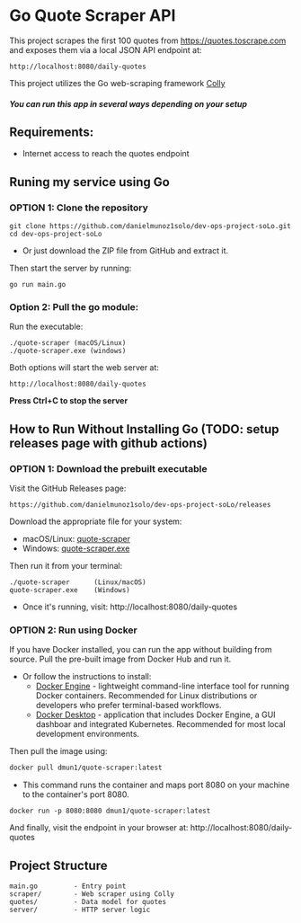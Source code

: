 Go Quote Scraper API
=====================
This project scrapes the first 100 quotes from https://quotes.toscrape.com
and exposes them via a local JSON API endpoint at:
```
http://localhost:8080/daily-quotes
```

This project utilizes the Go web-scraping framework [Colly](https://github.com/gocolly/colly)

##### You can run this app in several ways depending on your setup

## Requirements:

- Internet access to reach the quotes endpoint

## Runing my service using Go

### OPTION 1: Clone the repository
```
git clone https://github.com/danielmunoz1solo/dev-ops-project-soLo.git
cd dev-ops-project-soLo
```
- Or just download the ZIP file from GitHub and extract it.

Then start the server by running:
```
go run main.go
```

### Option 2: Pull the go module:

Run the executable:
```
./quote-scraper (macOS/Linux)
./quote-scraper.exe (windows)
```

Both options will start the web server at:
```
http://localhost:8080/daily-quotes
```
**Press Ctrl+C to stop the server**

## How to Run Without Installing Go (TODO: setup releases page with github actions)

### OPTION 1: Download the prebuilt executable

Visit the GitHub Releases page:

    https://github.com/danielmunoz1solo/dev-ops-project-soLo/releases

Download the appropriate file for your system:

- macOS/Linux:   [quote-scraper]()
- Windows:       [quote-scraper.exe]()

Then run it from your terminal:
```
./quote-scraper      (Linux/macOS)
quote-scraper.exe    (Windows)
```
- Once it's running, visit: http://localhost:8080/daily-quotes


### OPTION 2: Run using Docker

If you have Docker installed, you can run the app without building from source. Pull the pre-built image from Docker Hub and run it. 

- Or follow the instructions to install:
    - [Docker Engine](https://docs.docker.com/engine/install/) - lightweight command-line interface tool for running Docker containers. Recommended for Linux distributions or developers who prefer terminal-based workflows.
    - [Docker Desktop](https://docs.docker.com/get-started/get-docker/) - application that includes Docker Engine, a GUI dashboar and integrated Kubernetes. Recommended for most local development environments.

Then pull the image using:
```bash
docker pull dmun1/quote-scraper:latest
```

- This command runs the container and maps port 8080 on your machine to the container's port 8080.
```
docker run -p 8080:8080 dmun1/quote-scraper:latest
```

And finally, visit the endpoint in your browser at: http://localhost:8080/daily-quotes

## Project Structure

    main.go         - Entry point
    scraper/        - Web scraper using Colly
    quotes/         - Data model for quotes
    server/         - HTTP server logic